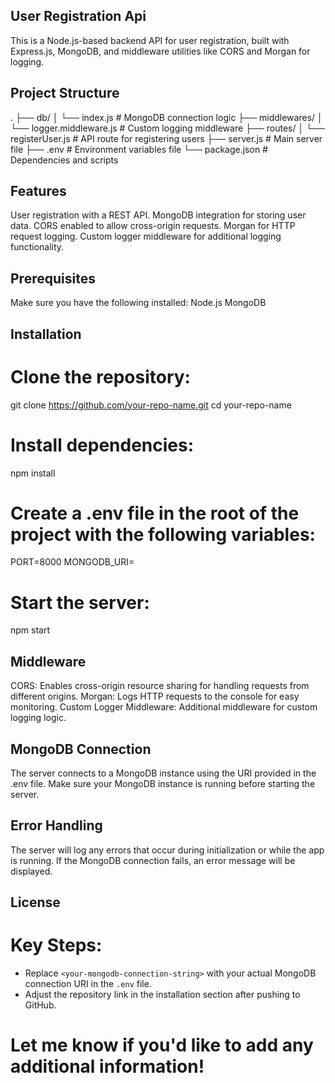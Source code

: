 ## User Registration Api
This is a Node.js-based backend API for user registration, built with Express.js, MongoDB, and middleware utilities like CORS and Morgan for logging.

## Project Structure
.
├── db/
│   └── index.js           # MongoDB connection logic
├── middlewares/
│   └── logger.middleware.js # Custom logging middleware
├── routes/
│   └── registerUser.js     # API route for registering users
├── server.js               # Main server file
├── .env                    # Environment variables file
└── package.json            # Dependencies and scripts

## Features
User registration with a REST API.
MongoDB integration for storing user data.
CORS enabled to allow cross-origin requests.
Morgan for HTTP request logging.
Custom logger middleware for additional logging functionality.

## Prerequisites
Make sure you have the following installed:
Node.js
MongoDB

## Installation
# Clone the repository:
git clone https://github.com/your-repo-name.git
cd your-repo-name

# Install dependencies:
npm install

# Create a .env file in the root of the project with the following variables:
PORT=8000
MONGODB_URI=<your-mongodb-connection-string>

# Start the server:
npm start

## Middleware
CORS: Enables cross-origin resource sharing for handling requests from different origins.
Morgan: Logs HTTP requests to the console for easy monitoring.
Custom Logger Middleware: Additional middleware for custom logging logic.

## MongoDB Connection
The server connects to a MongoDB instance using the URI provided in the .env file. Make sure your MongoDB instance is running before starting the server.

## Error Handling
The server will log any errors that occur during initialization or while the app is running. If the MongoDB connection fails, an error message will be displayed.

## License
# Key Steps:
- Replace `<your-mongodb-connection-string>` with your actual MongoDB connection URI in the `.env` file.
- Adjust the repository link in the installation section after pushing to GitHub. 

# Let me know if you'd like to add any additional information!
